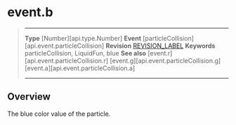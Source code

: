 
# event.b

> --------------------- ------------------------------------------------------------------------------------------
> __Type__              [Number][api.type.Number]
> __Event__             [particleCollision][api.event.particleCollision]
> __Revision__          [REVISION_LABEL](REVISION_URL)
> __Keywords__          particleCollision, LiquidFun, blue
> __See also__			[event.r][api.event.particleCollision.r]
>						[event.g][api.event.particleCollision.g]
>						[event.a][api.event.particleCollision.a]
> --------------------- ------------------------------------------------------------------------------------------

## Overview

The blue color value of the particle.
